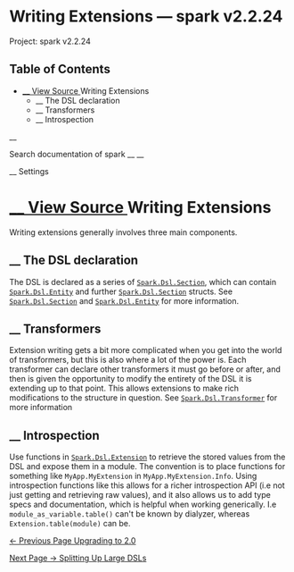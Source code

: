 # Writing Extensions — spark v2.2.24

Project: spark v2.2.24

## Table of Contents

- [ __ View Source ](external_link) Writing Extensions
  - __ The DSL declaration
  - __ Transformers
  - __ Introspection

__

Search documentation of spark __ __

__ Settings

#  [ __ View Source ](external_link) Writing Extensions

Writing extensions generally involves three main components.

##  __ The DSL declaration

The DSL is declared as a series of [`Spark.Dsl.Section`](external_link), which can contain [`Spark.Dsl.Entity`](external_link) and further [`Spark.Dsl.Section`](external_link) structs. See [`Spark.Dsl.Section`](external_link) and [`Spark.Dsl.Entity`](external_link) for more information.

##  __ Transformers

Extension writing gets a bit more complicated when you get into the world of transformers, but this is also where a lot of the power is. Each transformer can declare other transformers it must go before or after, and then is given the opportunity to modify the entirety of the DSL it is extending up to that point. This allows extensions to make rich modifications to the structure in question. See [`Spark.Dsl.Transformer`](external_link) for more information

##  __ Introspection

Use functions in [`Spark.Dsl.Extension`](external_link) to retrieve the stored values from the DSL and expose them in a module. The convention is to place functions for something like `MyApp.MyExtension` in `MyApp.MyExtension.Info`. Using introspection functions like this allows for a richer introspection API (i.e not just getting and retrieving raw values), and it also allows us to add type specs and documentation, which is helpful when working generically. I.e `module_as_variable.table()` can't be known by dialyzer, whereas `Extension.table(module)` can be.

[ ← Previous Page  Upgrading to 2.0  ](external_link)

[ Next Page →  Splitting Up Large DSLs  ](external_link)
